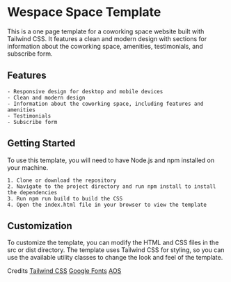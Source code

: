 # Wespace Space Template

This is a one page template for a coworking space website built with Tailwind CSS. It features a clean and modern design with sections for information about the coworking space, amenities, testimonials, and subscribe form.

## Features

    - Responsive design for desktop and mobile devices
    - Clean and modern design
    - Information about the coworking space, including features and amenities
    - Testimonials
    - Subscribe form 
    
## Getting Started
To use this template, you will need to have Node.js and npm installed on your machine.

    1. Clone or download the repository
    2. Navigate to the project directory and run npm install to install the dependencies
    3. Run npm run build to build the CSS
    4. Open the index.html file in your browser to view the template

## Customization
To customize the template, you can modify the HTML and CSS files in the src or dist directory. The template uses Tailwind CSS for styling, so you can use the available utility classes to change the look and feel of the template.

Credits
    [Tailwind CSS](https://tailwindcss.com)
    [Google Fonts](https://fonts.google.com)
    [AOS](https://michalsnik.github.io/aos/)

